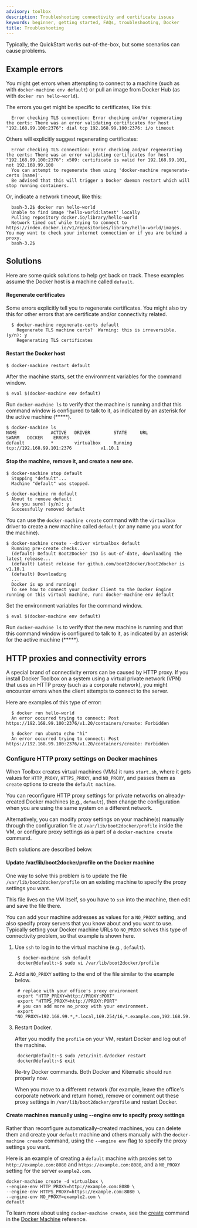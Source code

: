 ```yaml
---
advisory: toolbox
description: Troubleshooting connectivity and certificate issues
keywords: beginner, getting started, FAQs, troubleshooting, Docker
title: Troubleshooting
---
```

Typically, the QuickStart works out-of-the-box, but some scenarios can cause problems.

## Example errors

You might get errors when attempting to connect to a machine (such as with `docker-machine env default`) or pull an image from Docker Hub (as with `docker run hello-world`).

The errors you get might be specific to certificates, like this:

      Error checking TLS connection: Error checking and/or regenerating the certs: There was an error validating certificates for host "192.168.99.100:2376": dial tcp 192.168.99.100:2376: i/o timeout
    

Others will explicitly suggest regenerating certificates:

      Error checking TLS connection: Error checking and/or regenerating the certs: There was an error validating certificates for host "192.168.99.100:2376": x509: certificate is valid for 192.168.99.101, not 192.168.99.100
      You can attempt to regenerate them using 'docker-machine regenerate-certs [name]'.
      Be advised that this will trigger a Docker daemon restart which will stop running containers.
    

Or, indicate a network timeout, like this:

      bash-3.2$ docker run hello-world
      Unable to find image 'hello-world:latest' locally
      Pulling repository docker.io/library/hello-world
      Network timed out while trying to connect to https://index.docker.io/v1/repositories/library/hello-world/images. You may want to check your internet connection or if you are behind a proxy.
      bash-3.2$
    

## Solutions

Here are some quick solutions to help get back on track. These examples assume the Docker host is a machine called `default`.

#### Regenerate certificates

Some errors explicitly tell you to regenerate certificates. You might also try this for other errors that are certificate and/or connectivity related.

      $ docker-machine regenerate-certs default
        Regenerate TLS machine certs?  Warning: this is irreversible. (y/n): y
        Regenerating TLS certificates
    

#### Restart the Docker host

    $ docker-machine restart default
    

After the machine starts, set the environment variables for the command window.

    $ eval $(docker-machine env default)
    

Run `docker-machine ls` to verify that the machine is running and that this command window is configured to talk to it, as indicated by an asterisk for the active machine (*****).

    $ docker-machine ls
    NAME             ACTIVE   DRIVER         STATE     URL                         SWARM   DOCKER    ERRORS
    default          *        virtualbox     Running   tcp://192.168.99.101:2376           v1.10.1
    

#### Stop the machine, remove it, and create a new one.

    $ docker-machine stop default
      Stopping "default"...
      Machine "default" was stopped.
    
    $ docker-machine rm default
      About to remove default
      Are you sure? (y/n): y
      Successfully removed default
    

You can use the `docker-machine create` command with the `virtualbox` driver to create a new machine called `default` (or any name you want for the machine).

    $ docker-machine create --driver virtualbox default
      Running pre-create checks...
      (default) Default Boot2Docker ISO is out-of-date, downloading the latest release...
      (default) Latest release for github.com/boot2docker/boot2docker is v1.10.1
      (default) Downloading
      ...
      Docker is up and running!
      To see how to connect your Docker Client to the Docker Engine running on this virtual machine, run: docker-machine env default
    

Set the environment variables for the command window.

    $ eval $(docker-machine env default)
    

Run `docker-machine ls` to verify that the new machine is running and that this command window is configured to talk to it, as indicated by an asterisk for the active machine (*****).

<a name="machine-http-proxy-solutions"></a>

## HTTP proxies and connectivity errors

A special brand of connectivity errors can be caused by HTTP proxy. If you install Docker Toolbox on a system using a virtual private network (VPN) that uses an HTTP proxy (such as a corporate network), you might encounter errors when the client attempts to connect to the server.

Here are examples of this type of error:

      $ docker run hello-world
      An error occurred trying to connect: Post https://192.168.99.100:2376/v1.20/containers/create: Forbidden
    
      $ docker run ubuntu echo "hi"
      An error occurred trying to connect: Post https://192.168.99.100:2376/v1.20/containers/create: Forbidden
    

### Configure HTTP proxy settings on Docker machines

When Toolbox creates virtual machines (VMs) it runs `start.sh`, where it gets values for `HTTP_PROXY`, `HTTPS_PROXY`, and `NO_PROXY`, and passes them as `create` options to create the `default machine`.

You can reconfigure HTTP proxy settings for private networks on already-created Docker machines (e.g., `default`), then change the configuration when you are using the same system on a different network.

Alternatively, you can modify proxy settings on your machine(s) manually through the configuration file at `/var/lib/boot2docker/profile` inside the VM, or configure proxy settings as a part of a `docker-machine create` command.

Both solutions are described below.

#### Update /var/lib/boot2docker/profile on the Docker machine

One way to solve this problem is to update the file `/var/lib/boot2docker/profile` on an existing machine to specify the proxy settings you want.

This file lives on the VM itself, so you have to `ssh` into the machine, then edit and save the file there.

You can add your machine addresses as values for a `NO_PROXY` setting, and also specify proxy servers that you know about and you want to use. Typically setting your Docker machine URLs to `NO_PROXY` solves this type of connectivity problem, so that example is shown here.

1. Use `ssh` to log in to the virtual machine (e.g., `default`).
    
        $ docker-machine ssh default
        docker@default:~$ sudo vi /var/lib/boot2docker/profile
        

2. Add a `NO_PROXY` setting to the end of the file similar to the example below.
    
        # replace with your office's proxy environment
        export "HTTP_PROXY=http://PROXY:PORT"
        export "HTTPS_PROXY=http://PROXY:PORT"
        # you can add more no_proxy with your environment.
        export "NO_PROXY=192.168.99.*,*.local,169.254/16,*.example.com,192.168.59.*"
        

3. Restart Docker.
    
    After you modify the `profile` on your VM, restart Docker and log out of the machine.
    
        docker@default:~$ sudo /etc/init.d/docker restart
        docker@default:~$ exit
        
    
    Re-try Docker commands. Both Docker and Kitematic should run properly now.
    
    When you move to a different network (for example, leave the office's corporate network and return home), remove or comment out these proxy settings in `/var/lib/boot2docker/profile` and restart Docker.

#### Create machines manually using --engine env to specify proxy settings

Rather than reconfigure automatically-created machines, you can delete them and create your `default` machine and others manually with the `docker-machine create` command, using the `--engine env` flag to specify the proxy settings you want.

Here is an example of creating a `default` machine with proxies set to `http://example.com:8080` and `https://example.com:8080`, and a `N0_PROXY` setting for the server `example2.com`.

    docker-machine create -d virtualbox \
    --engine-env HTTP_PROXY=http://example.com:8080 \
    --engine-env HTTPS_PROXY=https://example.com:8080 \
    --engine-env NO_PROXY=example2.com \
    default
    

To learn more about using `docker-machine create`, see the [create](/machine/reference/create/) command in the [Docker Machine](/machine/overview/) reference.

&nbsp;